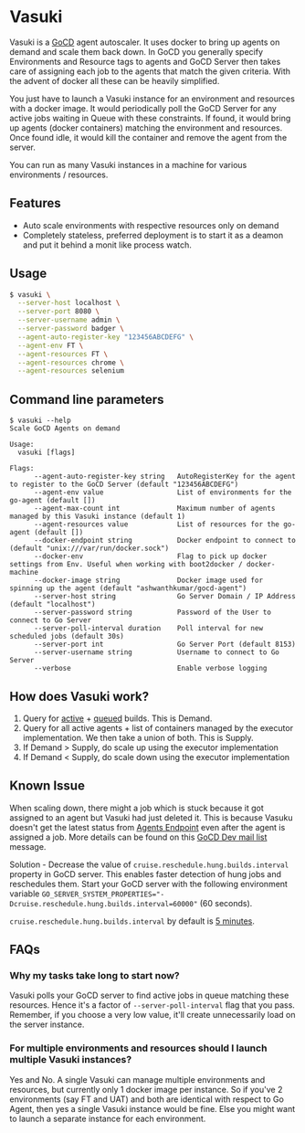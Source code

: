 # Vasuki

Vasuki is a [GoCD](http://go.cd/) agent autoscaler. It uses docker to bring up agents on demand and scale them back down. In GoCD you generally specify Environments and Resource tags to agents and GoCD Server then takes care of assigning each job to the agents that match the given criteria. With the advent of docker all these can be heavily simplified.

You just have to launch a Vasuki instance for an environment and resources with a docker image. It would periodically poll the GoCD Server for any active jobs waiting in Queue with these constraints. If found, it would bring up agents (docker containers) matching the environment and resources. Once found idle, it would kill the container and remove the agent from the server.

You can run as many Vasuki instances in a machine for various environments / resources.

## Features
- Auto scale environments with respective resources only on demand
- Completely stateless, preferred deployment is to start it as a deamon and put it behind a monit like process watch.

## Usage
```bash
$ vasuki \
  --server-host localhost \
  --server-port 8080 \
  --server-username admin \
  --server-password badger \
  --agent-auto-register-key "123456ABCDEFG" \
  --agent-env FT \
  --agent-resources FT \
  --agent-resources chrome \
  --agent-resources selenium
```

## Command line parameters
```
$ vasuki --help
Scale GoCD Agents on demand

Usage:
  vasuki [flags]

Flags:
      --agent-auto-register-key string   AutoRegisterKey for the agent to register to the GoCD Server (default "123456ABCDEFG")
      --agent-env value                  List of environments for the go-agent (default [])
      --agent-max-count int              Maximum number of agents managed by this Vasuki instance (default 1)
      --agent-resources value            List of resources for the go-agent (default [])
      --docker-endpoint string           Docker endpoint to connect to (default "unix:///var/run/docker.sock")
      --docker-env                       Flag to pick up docker settings from Env. Useful when working with boot2docker / docker-machine
      --docker-image string              Docker image used for spinning up the agent (default "ashwanthkumar/gocd-agent")
      --server-host string               Go Server Domain / IP Address (default "localhost")
      --server-password string           Password of the User to connect to Go Server
      --server-poll-interval duration    Poll interval for new scheduled jobs (default 30s)
      --server-port int                  Go Server Port (default 8153)
      --server-username string           Username to connect to Go Server
      --verbose                          Enable verbose logging
```

## How does Vasuki work?
1. Query for [active](https://api.go.cd/current/#get-all-agents) + [queued](https://api.go.cd/current/#get-scheduled-jobs) builds. This is Demand.
2. Query for all active agents + list of containers managed by the executor implementation. We then take a union of both. This is Supply.
3. If Demand > Supply, do scale up using the executor implementation
4. If Demand < Supply, do scale down using the executor implementation

## Known Issue
When scaling down, there might a job which is stuck because it got assigned to an agent but Vasuki had just deleted it. This is because Vasuku doesn't get the latest status from [Agents Endpoint](https://api.go.cd/current/#get-all-agents) even after the agent is assigned a job. More details can be found on this [GoCD Dev mail list](https://groups.google.com/d/msg/go-cd-dev/tWmV0Rw9sJM/cz_qe4LcAQAJ) message.

Solution - Decrease the value of `cruise.reschedule.hung.builds.interval` property in GoCD server. This enables faster detection of hung jobs and reschedules them. Start your GoCD server with the following environment variable `GO_SERVER_SYSTEM_PROPERTIES="-Dcruise.reschedule.hung.builds.interval=60000"` (60 seconds).

`cruise.reschedule.hung.builds.interval` by default is [5 minutes](https://github.com/gocd/gocd/blob/master/server/properties/src/cruise.properties#L26).

## FAQs
### Why my tasks take long to start now?
Vasuki polls your GoCD server to find active jobs in queue matching these resources. Hence it's a factor of `--server-poll-interval` flag that you pass. Remember, if you choose a very low value, it'll create unnecessarily load on the server instance.

### For multiple environments and resources should I launch multiple Vasuki instances?
Yes and No. A single Vasuki can manage multiple environments and resources, but currently only 1 docker image per instance. So if you've 2 environments (say FT and UAT) and both are identical with respect to Go Agent, then yes a single Vasuki instance would be fine. Else you might want to launch a separate instance for each environment.
